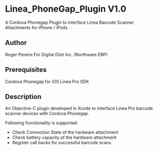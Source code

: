 Linea_PhoneGap_Plugin V1.0
=====================

A Cordova Phonegap Plugin to interface Linea Barcode Scanner Attachments for iPhone / iPods 

## Author
Roger Pereira For Digital Dish Inc. (Northware ERP)

## Prerequisites
Cordova Phonegap for iOS
Linea Pro SDK

## Description
An Objective-C plugin developed in Xcode to interface Linea Pro barcode scanner devices with Cordova Phonegap. 

Following functionality is supported:
- Check Connection State of the hardware attachment
- Check battery capacity of the hardware attachment
- Register call backs for successful barcode scans
